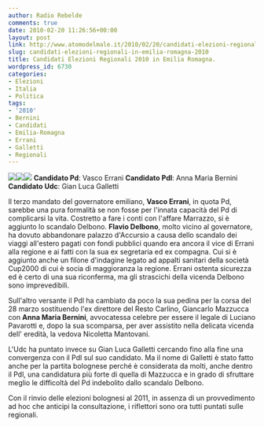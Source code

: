 ```yaml
---
author: Radio Rebelde
comments: true
date: 2010-02-20 11:26:56+00:00
layout: post
link: http://www.atomodelmale.it/2010/02/20/candidati-elezioni-regionali-in-emilia-romagna-2010/
slug: candidati-elezioni-regionali-in-emilia-romagna-2010
title: Candidati Elezioni Regionali 2010 in Emilia Romagna.
wordpress_id: 6730
categories:
- Elezioni
- Italia
- Politica
tags:
- '2010'
- Bernini
- Candidati
- Emilia-Romagna
- Errani
- Galletti
- Regionali
---
```


![](http://www.atomodelmale.it/wp-content/uploads/2010/02/errani-300x268.jpg)![](http://www.atomodelmale.it/wp-content/uploads/2010/02/Gianluca-Galletti_120200.jpg)![](http://www.atomodelmale.it/wp-content/uploads/2010/02/AMBernini.jpg)
**Candidato Pd**: Vasco Errani
**Candidato Pdl**: Anna Maria Bernini
**Candidato Udc**: Gian Luca Galletti

Il terzo mandato del governatore emiliano, **Vasco Errani**, in quota Pd, sarebbe una pura formalità se non fosse per l'innata capacità del Pd di complicarsi la vita.
Costretto a fare i conti con l'affare Marrazzo, si è aggiunto lo scandalo Delbono. **Flavio Delbono**, molto vicino al governatore, ha dovuto abbandonare palazzo d'Accursio a causa dello scandalo dei viaggi all'estero pagati con fondi pubblici quando era ancora il vice di Errani alla regione e ai fatti con la sua ex segretaria ed ex compagna. Cui si è aggiunto anche un filone d'indagine legato ad appalti sanitari della società Cup2000 di cui è socia di maggioranza la regione. Errani ostenta sicurezza ed è certo di una sua riconferma, ma gli strascichi della vicenda Delbono sono imprevedibili.

Sull'altro versante il Pdl ha cambiato da poco la sua pedina per la corsa del 28 marzo sostituendo l'ex  direttore del Resto Carlino, Giancarlo Mazzucca con **Anna Maria Bernini**, avvocatessa celebre per essere il legale di Luciano Pavarotti e, dopo la sua scomparsa, per aver assistito nella delicata vicenda dell' eredità, la vedova Nicoletta Mantovani.<!-- more -->



L'Udc ha puntato invece su Gian Luca Galletti cercando fino alla fine una convergenza con il Pdl sul suo candidato. Ma il nome di Galletti è stato fatto anche per la partita bolognese perché è considerata da molti, anche dentro il Pdl, una candidatura più forte di quella di Mazzucca e in grado di sfruttare meglio le difficoltà del Pd indebolito dallo scandalo Delbono.

Con il rinvio delle elezioni bolognesi al 2011, in assenza di un provvedimento ad hoc che anticipi la consultazione, i riflettori sono ora tutti puntati sulle regionali.
